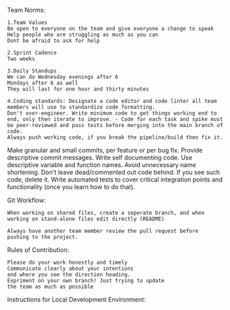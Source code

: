 
Team Norms:

	1.Team Values
 	Be open to everyone on the team and give everyone a change to speak
	Help people who are struggling as much as you can
	Dont be afraid to ask for help
	
	2.Sprint Cadence
	Two weeks

	3.Daily Standups
	We can do Wednesday evenings after 6
	Mondays after 6 as well
	They will last for one hour and thirty minutes 

	4.Coding standards: Designate a code editor and code linter all team members will use to standardize code formatting.
	Don't over-engineer. Write minimum code to get things working end to end, only then iterate to improve. - Code for each task and spike must be peer-reviewed and pass tests before merging into the main branch of code.
	Always push working code, if you break the pipeline/build then fix it.
Make granular and small commits, per feature or per bug fix.
	Provide descriptive commit messages.
	Write self documenting code. Use descriptive variable and function names. Avoid unnecessary name shortening.
	Don't leave dead/commented out code behind. If you see such code, delete it.
	Write automated tests to cover critical integration points and functionality (once you learn how to do that).
	
Git Workflow:
	
	When working on shared files, create a seperate branch, and when 
	working on stand-alone files edit directly (README)

	Always have another team member review the pull request before 
	pushing to the project. 

Rules of Contribution:

	Please do your work honestly and timely
	Communicate clearly about your intentions
	and where you see the direction heading. 
	Expriment on your own branch! Just trying to update
	the team as much as possible

Instructions for Local Development Environment:

